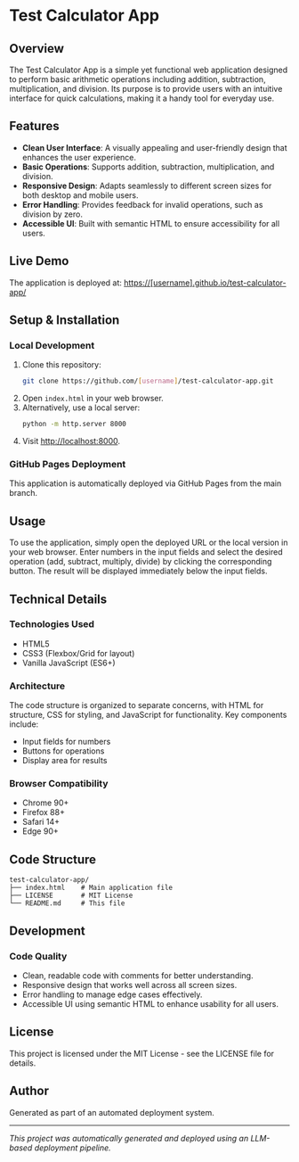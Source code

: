 # Test Calculator App

## Overview
The Test Calculator App is a simple yet functional web application designed to perform basic arithmetic operations including addition, subtraction, multiplication, and division. Its purpose is to provide users with an intuitive interface for quick calculations, making it a handy tool for everyday use.

## Features
- **Clean User Interface**: A visually appealing and user-friendly design that enhances the user experience.
- **Basic Operations**: Supports addition, subtraction, multiplication, and division.
- **Responsive Design**: Adapts seamlessly to different screen sizes for both desktop and mobile users.
- **Error Handling**: Provides feedback for invalid operations, such as division by zero.
- **Accessible UI**: Built with semantic HTML to ensure accessibility for all users.

## Live Demo
The application is deployed at: [https://[username].github.io/test-calculator-app/](https://[username].github.io/test-calculator-app/)

## Setup & Installation

### Local Development
1. Clone this repository:
   ```bash
   git clone https://github.com/[username]/test-calculator-app.git
   ```
2. Open `index.html` in your web browser.
3. Alternatively, use a local server:
   ```bash
   python -m http.server 8000
   ```
4. Visit [http://localhost:8000](http://localhost:8000).

### GitHub Pages Deployment
This application is automatically deployed via GitHub Pages from the main branch.

## Usage
To use the application, simply open the deployed URL or the local version in your web browser. Enter numbers in the input fields and select the desired operation (add, subtract, multiply, divide) by clicking the corresponding button. The result will be displayed immediately below the input fields.

## Technical Details

### Technologies Used
- HTML5
- CSS3 (Flexbox/Grid for layout)
- Vanilla JavaScript (ES6+)

### Architecture
The code structure is organized to separate concerns, with HTML for structure, CSS for styling, and JavaScript for functionality. Key components include:
- Input fields for numbers
- Buttons for operations
- Display area for results

### Browser Compatibility
- Chrome 90+
- Firefox 88+
- Safari 14+
- Edge 90+

## Code Structure
```
test-calculator-app/
├── index.html    # Main application file
├── LICENSE       # MIT License
└── README.md     # This file
```

## Development

### Code Quality
- Clean, readable code with comments for better understanding.
- Responsive design that works well across all screen sizes.
- Error handling to manage edge cases effectively.
- Accessible UI using semantic HTML to enhance usability for all users.

## License
This project is licensed under the MIT License - see the LICENSE file for details.

## Author
Generated as part of an automated deployment system.

***
*This project was automatically generated and deployed using an LLM-based deployment pipeline.*